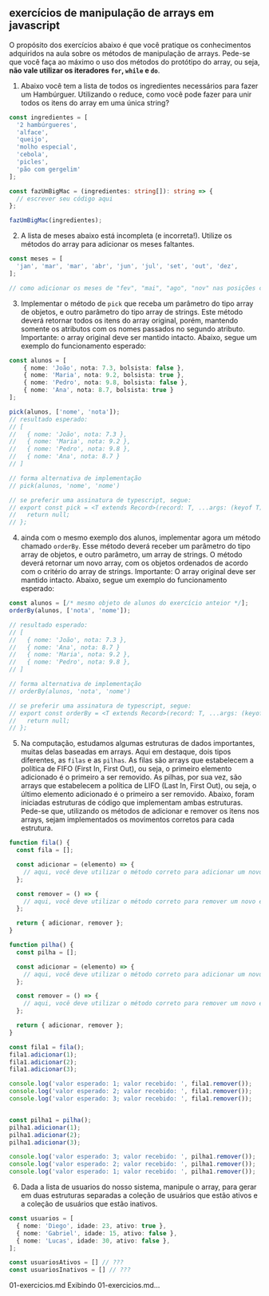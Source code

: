## exercícios de manipulação de arrays em javascript

O propósito dos exercícios abaixo é que você pratique os conhecimentos adquiridos na aula sobre os métodos de manipulação de arrays. Pede-se que você faça ao máximo o uso dos métodos do protótipo do array, ou seja, **não vale utilizar os iteradores `for`, `while` e `do`**.


1. Abaixo você tem a lista de todos os ingredientes necessários para fazer um Hambúrguer. Utilizando o reduce, como você pode fazer para unir todos os itens do array em uma única string?

```ts
const ingredientes = [
  '2 hambúrgueres',
  'alface',
  'queijo',
  'molho especial',
  'cebola',
  'picles',
  'pão com gergelim'
];

const fazUmBigMac = (ingredientes: string[]): string => {
  // escrever seu código aqui
};

fazUmBigMac(ingredientes);
```

2. A lista de meses abaixo está incompleta (e incorreta!). Utilize os métodos do array para adicionar os meses faltantes.

```ts
const meses = [
  'jan', 'mar', 'mar', 'abr', 'jun', 'jul', 'set', 'out', 'dez',
];

// como adicionar os meses de "fev", "mai", "ago", "nov" nas posições corretas?
```

3. Implementar o método de `pick` que receba um parâmetro do tipo array de objetos, e outro parâmetro do tipo array de strings. Este método deverá retornar todos os itens do array original, porém, mantendo somente os atributos com os nomes passados no segundo atributo. Importante: o array original deve ser mantido intacto. Abaixo, segue um exemplo do funcionamento esperado:

```ts
const alunos = [
    { nome: 'João', nota: 7.3, bolsista: false },
    { nome: 'Maria', nota: 9.2, bolsista: true },
    { nome: 'Pedro', nota: 9.8, bolsista: false },
    { nome: 'Ana', nota: 8.7, bolsista: true }
];

pick(alunos, ['nome', 'nota']);
// resultado esperado:
// [
//   { nome: 'João', nota: 7.3 },
//   { nome: 'Maria', nota: 9.2 },
//   { nome: 'Pedro', nota: 9.8 },
//   { nome: 'Ana', nota: 8.7 }
// ]

// forma alternativa de implementação
// pick(alunos, 'nome', 'nome')

// se preferir uma assinatura de typescript, segue:
// export const pick = <T extends Record>(record: T, ...args: (keyof T)[]): Record => {
//   return null;
// };
```

4. ainda com o mesmo exemplo dos alunos, implementar agora um método chamado `orderBy`. Esse método deverá receber um parâmetro do tipo array de objetos, e outro parâmetro, um array de strings. O método deverá retornar um novo array, com os objetos ordenados de acordo com o critério do array de strings. Importante: O array original deve ser mantido intacto. Abaixo, segue um exemplo do funcionamento esperado:

```ts
const alunos = [/* mesmo objeto de alunos do exercício anteior */];
orderBy(alunos, ['nota', 'nome']);

// resultado esperado:
// [
//   { nome: 'João', nota: 7.3 },
//   { nome: 'Ana', nota: 8.7 }
//   { nome: 'Maria', nota: 9.2 },
//   { nome: 'Pedro', nota: 9.8 },
// ]

// forma alternativa de implementação
// orderBy(alunos, 'nota', 'nome')

// se preferir uma assinatura de typescript, segue:
// export const orderBy = <T extends Record>(record: T, ...args: (keyof T)[]): Record => {
//   return null;
// };
```

5. Na computação, estudamos algumas estruturas de dados importantes, muitas delas baseadas em arrays. Aqui em destaque, dois tipos diferentes, as `filas` e as `pilhas`. As filas são arrays que estabelecem a política de FIFO (First In, First Out), ou seja, o primeiro elemento adicionado é o primeiro a ser removido. As pilhas, por sua vez, são arrays que estabelecem a política de LIFO (Last In, First Out), ou seja, o último elemento adicionado é o primeiro a ser removido. Abaixo, foram iniciadas estruturas de código que implementam ambas estruturas. Pede-se que, utilizando os métodos de adicionar e remover os itens nos arrays, sejam implementados os movimentos corretos para cada estrutura.

```ts
function fila() {
  const fila = [];

  const adicionar = (elemento) => {
    // aqui, você deve utilizar o método correto para adicionar um novo elemento à variável de fila.
  };

  const remover = () => {
    // aqui, você deve utilizar o método correto para remover um novo elemento à variável de fila.
  };

  return { adicionar, remover };
}

function pilha() {
  const pilha = [];

  const adicionar = (elemento) => {
    // aqui, você deve utilizar o método correto para adicionar um novo elemento à variável de pilha.
  };

  const remover = () => {
    // aqui, você deve utilizar o método correto para remover um novo elemento à variável de pilha.
  };

  return { adicionar, remover };
}

const fila1 = fila();
fila1.adicionar(1);
fila1.adicionar(2);
fila1.adicionar(3);

console.log('valor esperado: 1; valor recebido: ', fila1.remover());
console.log('valor esperado: 2; valor recebido: ', fila1.remover());
console.log('valor esperado: 3; valor recebido: ', fila1.remover());


const pilha1 = pilha();
pilha1.adicionar(1);
pilha1.adicionar(2);
pilha1.adicionar(3);

console.log('valor esperado: 3; valor recebido: ', pilha1.remover());
console.log('valor esperado: 2; valor recebido: ', pilha1.remover());
console.log('valor esperado: 1; valor recebido: ', pilha1.remover());
```

6. Dada a lista de usuarios do nosso sistema, manipule o array, para gerar em duas estruturas separadas a coleção de usuários que estão ativos e a coleção de usuários que estão inativos.
```ts
const usuarios = [
  { nome: 'Diego', idade: 23, ativo: true },
  { nome: 'Gabriel', idade: 15, ativo: false },
  { nome: 'Lucas', idade: 30, ativo: false },
];

const usuariosAtivos = [] // ???
const usuariosInativos = [] // ???
```

01-exercicios.md
Exibindo 01-exercicios.md…